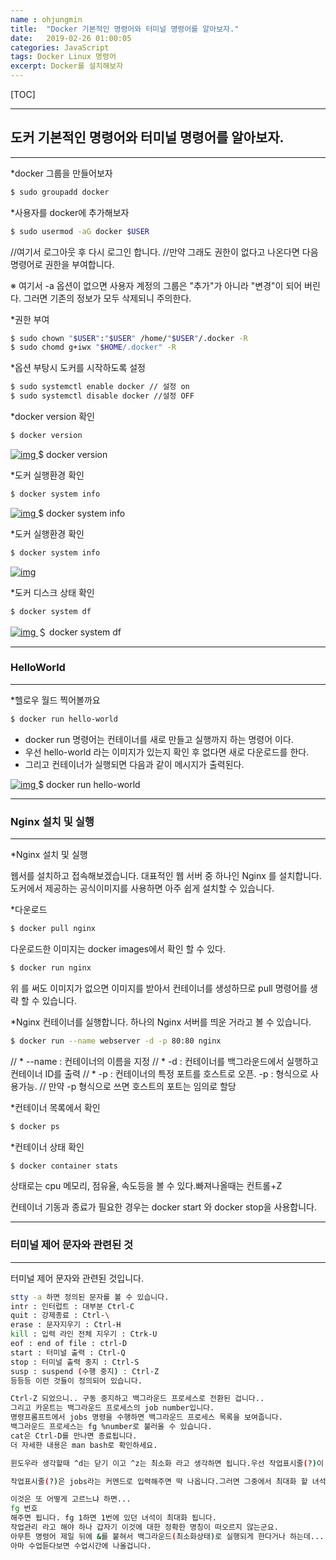 ```yaml
---
name : ohjungmin
title:  "Docker 기본적인 명령어와 터미널 명령어를 알아보자."
date:   2019-02-26 01:00:05
categories: JavaScript
tags: Docker Linux 명령어
excerpt: Docker를 설치해보자
---
```


[TOC]

---

## 도커 기본적인 명령어와 터미널 명령어를  알아보자.

---

*docker 그룹을 만들어보자

```bash
$ sudo groupadd docker
```



*사용자를 docker에 추가해보자

```bash
$ sudo usermod -aG docker $USER
```

//여기서 로그아웃 후 다시 로그인 합니다.
//만약 그래도 권한이 없다고 나온다면 다음 명령어로 권한을 부여합니다.

※ 여기서 -a 옵션이 없으면 사용자 계정의 그룹은  "추가"가 아니라 "변경"이 되어 버린다. 그러면 기존의 정보가 모두 삭제되니 주의한다.



*권한 부여

```bash
$ sudo chown "$USER":"$USER" /home/"$USER"/.docker -R
$ sudo chomd g+iwx "$HOME/.docker" -R
```



*옵션 부탕시 도커를 시작하도록 설정

```bash
$ sudo systemctl enable docker // 설정 on
$ sudo systemctl disable docker //설정 OFF
```



*docker version 확인

```bash
$ docker version
```

[![img](https://postfiles.pstatic.net/MjAxOTAyMTVfMTMz/MDAxNTUwMTkzNzE0OTEx.jlCLi5ifJrn18PYyZLE_8Qbl-A2Y9700ozUSCfcy01Yg.Nj0nLKFVy78TcynnCfEctxG6Z5FKKyGHcJqtuLQnOSUg.PNG.bdkk0209/image.png?type=w580)                                 ](https://blog.naver.com/PostList.nhn?blogId=bdkk0209&widgetTypeCall=true&directAccess=true#)$ docker version



*도커 실행환경 확인 

```bash
$ docker system info
```

[![img](https://postfiles.pstatic.net/MjAxOTAyMTVfMjIz/MDAxNTUwMTkyMzkyMzgz.ZQZnlLvodT7Irrv-5giMDwQx1ZbB4wdozsEn7vIfX-cg.kmAVqkPjyYskVYHqW1WS5jR0GRDwh_OqMxlpIoBONt8g.PNG.bdkk0209/image.png?type=w580)                                 ](https://blog.naver.com/PostList.nhn?blogId=bdkk0209&widgetTypeCall=true&directAccess=true#)$ docker system info



*도커 실행환경 확인 

```bash
$ docker system info
```

[![img](https://postfiles.pstatic.net/MjAxOTAyMTVfMjIz/MDAxNTUwMTkyMzkyMzgz.ZQZnlLvodT7Irrv-5giMDwQx1ZbB4wdozsEn7vIfX-cg.kmAVqkPjyYskVYHqW1WS5jR0GRDwh_OqMxlpIoBONt8g.PNG.bdkk0209/image.png?type=w580)](https://blog.naver.com/PostList.nhn?blogId=bdkk0209&widgetTypeCall=true&directAccess=true#)



*도커 디스크 상태 확인

```bash
$ docker system df
```

[![img](https://postfiles.pstatic.net/MjAxOTAyMTVfMyAg/MDAxNTUwMTkzOTI2MTky.ySjRskeBNM-fVql8X5otb35yBO5xbOnEDsq6yVSSO0gg.gL_CtSZ_691RNGP-TGxeUDJpl9OUfupWSYftFtz1TS0g.PNG.bdkk0209/image.png?type=w580)                                 ](https://blog.naver.com/PostList.nhn?blogId=bdkk0209&widgetTypeCall=true&directAccess=true#)＄ docker system df



---
### HelloWorld
---

*헬로우 월드 찍어볼까요

```bash
$ docker run hello-world
```

- docker run 명령어는 컨테이너를 새로 만들고 실행까지 하는 명령어 이다.
- 우선 hello-world 라는 이미지가 있는지 확인 후 없다면 새로 다운로드를 한다. 
- 그리고 컨테이너가 실행되면 다음과 같이 메시지가 출력된다.

[![img](https://postfiles.pstatic.net/MjAxOTAyMTVfMjcz/MDAxNTUwMTk0OTk3MjI0.QsJgtGGMDzyoex9MlvkKj-fpwDAKS8G9vQQLtACTKNYg.wjaVSN4AyyEIbj4Ryl2vCpu305RA9-o7k4RhLOZVNdUg.PNG.bdkk0209/image.png?type=w580)                                 ](https://blog.naver.com/PostList.nhn?blogId=bdkk0209&widgetTypeCall=true&directAccess=true#)$ docker run hello-world



---
### Nginx 설치 및 실행
---

*Nginx 설치 및 실행

웹서를 설치하고 접속해보겠습니다. 대표적인 웹 서버 중 하나인  Nginx 를 설치합니다. 도커에서 제공하는 공식이미지를 사용하면 아주 쉽게 설치할 수 있습니다.



*다운로드

```bash
$ docker pull nginx
```

다운로드한 이미지는 docker images에서 확인 할 수 있다.

```bash
$ docker run nginx
```

위 를 써도 이미지가 없으면 이미지를 받아서 컨테이너를 생성하므로 pull 명령어를 생략 할 수 있습니다.



*Nginx 컨테이너를 실행합니다. 하나의 Nginx 서버를 띄운 거라고 볼 수 있습니다.

```bash
$ docker run --name webserver -d -p 80:80 nginx
```

// * --name  : 컨테이너의 이름을 지정
// * -d : 컨테이너를 백그라운드에서 실행하고 컨테이너 ID를 출력
// * -p : 컨테이너의 특정 포트를 호스트로 오픈. -p <host-port>:<container-port> 형식으로 사용가능.
// 만약 -p <container-port> 형식으로 쓰면 호스트의 포트는 임의로 할당



*컨테이너 목록에서 확인

```bash
$ docker ps
```



*컨테이너 상태 확인

```bash
$ docker container stats
```

상태로는 cpu 메모리, 점유율, 속도등을 볼 수 있다.빠져나올때는 컨트롤+Z



컨테이너 기동과 종료가 필요한 경우는 docker start 와 docker stop을 사용합니다.



---
### 터미널 제어 문자와 관련된 것
---

터미널 제어 문자와 관련된 것입니다.

```bash
stty -a 하면 정의된 문자를 볼 수 있습니다.
intr : 인터럽트 : 대부분 Ctrl-C
quit : 강제종료 : Ctrl-\
erase : 문자지우기 : Ctrl-H 
kill : 입력 라인 전체 지우기 : Ctrk-U
eof : end of file : ctrl-D
start : 터미널 출력 : Ctrl-Q
stop : 터미널 출력 중지 : Ctrl-S
susp : suspend (수행 중지) : Ctrl-Z
등등등 이런 것들이 정의되어 있습니다.

Ctrl-Z 되었으니.. 구동 중지하고 백그라운드 프로세스로 전환된 겁니다..
그리고 카운트는 백그라운드 프로세스의 job number입니다.
명령프롬프트에서 jobs 명령을 수행하면 백그라운드 프로세스 목록을 보여줍니다.
백그라운드 프로세스는 fg %number로 불러올 수 있습니다.
cat은 Ctrl-D를 만나면 종료됩니다.
더 자세한 내용은 man bash로 확인하세요.

윈도우라 생각할때 ^d는 닫기 이고 ^z는 최소화 라고 생각하면 됩니다.우선 작업표시줄(?)이 필요하겠지요? 그래야 무슨창이 최소화되어 있는지 알테니까...

작업표시줄(?)은 jobs라는 커멘드로 입력해주면 딱 나옵니다.그러면 그중에서 최대화 할 녀석을 콕 골라주면 최대화가 되는 것인데...

이것은 또 어떻게 고르느냐 하면...
fg 번호
해주면 됩니다. fg 1하면 1번에 있던 녀석이 최대화 됩니다.
작업관리 라고 해야 하나 갑자기 이것에 대한 정확한 명칭이 떠오르지 않는군요.
아무튼 명령어 제일 뒤에 &를 붙혀서 백그라운드(최소화상태)로 실행되게 한다거나 하는데...
아마 수업듣다보면 수업시간에 나올겁니다.
```
